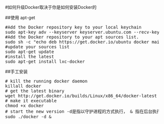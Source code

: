 #如何升级Docker取决于你是如何安装Docker的

##使用 apt-get

<pre>
#Add the Docker repository key to your local keychain
sudo apt-key adv --keyserver keyserver.ubuntu.com --recv-keys 36A1D7869245C8950F966E92D8576A8BA88D21E9
#Add the Docker repository to your apt sources list.
sudo sh -c "echo deb https://get.docker.io/ubuntu docker main > /etc/apt/sources.list.d/docker.list"
#update your sources list
sudo apt-get update
#install the latest
sudo apt-get install lxc-docker
</pre>

##手工安装

<pre>
# kill the running docker daemon
killall docker
# get the latest binary
wget http://get.docker.io/builds/Linux/x86_64/docker-latest -O docker
# make it executable
chmod +x docker
# start the new version -d是指以守护进程的方式执行， & 指在后台执行
sudo ./docker -d &
</pre>